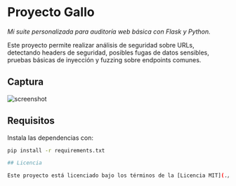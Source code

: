 # Proyecto Gallo

*Mi suite personalizada para auditoría web básica con Flask y Python.*

Este proyecto permite realizar análisis de seguridad sobre URLs, detectando headers de seguridad, posibles fugas de datos sensibles, pruebas básicas de inyección y fuzzing sobre endpoints comunes.

## Captura

![screenshot](ruta/a/tu/captura.png) <!-- Reemplaza con la ruta real si subiste una imagen -->

## Requisitos

Instala las dependencias con:

```bash
pip install -r requirements.txt

## Licencia

Este proyecto está licenciado bajo los términos de la [Licencia MIT](./LICENSE).
